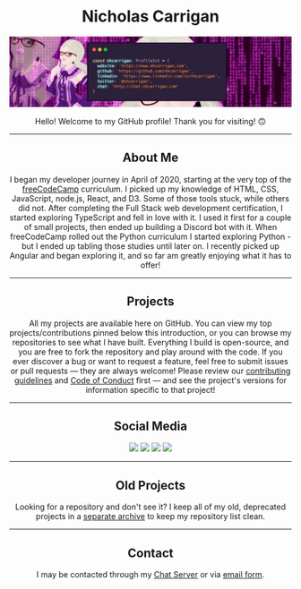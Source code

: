 <h1 align="center">Nicholas Carrigan</h1>
<p align="center">
  <img src = "./banner.png" alt= "Social Media Banner" />
</p>
<p align="center">
Hello! Welcome to my GitHub profile! Thank you for visiting! 🙃
</p>
<hr />
<h2 align="center">About Me </h2>
<p align="center">
I began my developer journey in April of 2020, starting at the very top of the <a href="https://freecodecamp.org" target="_blank" rel="noopener noreferrer">freeCodeCamp</a> curriculum. I picked up my knowledge of HTML, CSS, JavaScript, node.js, React, and D3. Some of those tools stuck, while others did not. After completing the Full Stack web development certification, I started exploring TypeScript and fell in love with it. I used it first for a couple of small projects, then ended up building a Discord bot with it. When freeCodeCamp rolled out the Python curriculum I started exploring Python - but I ended up tabling those studies until later on. I recently picked up Angular and began exploring it, and so far am greatly enjoying what it has to offer!
</p>
<hr />
<h2 align="center">Projects</h2>
<p align="center">
All my projects are available here on GitHub. You can view my top projects/contributions pinned below this introduction, or you can browse my repositories to see what I have built. Everything I build is open-source, and you are free to fork the repository and play around with the code. If you ever discover a bug or want to request a feature, feel free to submit issues or pull requests — they are always welcome! Please review our <a href="https://github.com/nhcarrigan/nhcarrigan/blob/main/CONTRIBUTING.md" target="_blank" rel="noopener noreferrer">contributing guidelines</a> and <a href="https://github.com/nhcarrigan/nhcarrigan/blob/main/CODE_OF_CONDUCT.md" target="_blank" rel="noopener noreferrer">Code of Conduct</a> first — and see the project's versions for information specific to that project!
</p>
<hr />
<h2 align="center">Social Media</h2>
<p align="center">
<a href="https://facebook.com/nhcarrigan" target="_blank" rel="noopener noreferrer"><img src="https://img.shields.io/badge/facebook-Nicholas%20Carrigan-purple" /></a>
<a href="https://linkedin.com/in/nhcarrigan" target="_blank" rel="noopener noreferrer"><img src="https://img.shields.io/badge/LinkedIn-Nicholas%20Carrigan-purple" /></a>
<a href="https://twitter.com/nhcarrigan" target="_blank" rel="noopener noreferrer"><img src="https://img.shields.io/twitter/follow/nhcarrigan?color=purple&label=Twitter&logoColor=purple&style=social" /></a>
<a href="https://steamcommunity.com/id/nhcarrigan" target="_blank" rel="noopener noreferrer"><img src="https://img.shields.io/badge/Steam-nhcarrigan-purple" /></a>
</p>
<hr />
<h2 align="center">Old Projects</h2>
<p align="center">
Looking for a repository and don't see it? I keep all of my old, deprecated projects in a <a href="https://github.com/nhcarrigan-archive" target="_blank" rel="noopener noreferrer">separate archive</a> to keep my repository list clean.
<hr />
<h2 align="center">Contact</h2>
<p align="center">
I may be contacted through my <a href="http://chat.nhcarrigan.com" target="_blank" rel="noopener noreferrer">Chat Server</a> or via <a href="https://www.nhcarrigan.com/contact" target="_blank" rel="noopener noreferrer">email form</a>.
</p>
